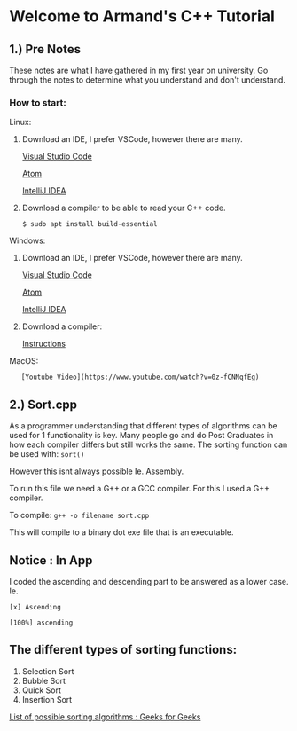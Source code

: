 # Welcome to Armand's C++ Tutorial
## 1.) Pre Notes

These notes are what I have gathered in my first year on university.
Go through the notes to determine what you understand and don't understand.

### How to start:
Linux: 
  
  1. Download an IDE, I prefer VSCode, however there are many.
      
       [Visual Studio Code](https://code.visualstudio.com/)
      
       [Atom](https://atom.io/)
      
       [IntelliJ IDEA](https://www.jetbrains.com/idea/)
  
  2. Download a compiler to be able to read your C++ code.
      
      `$ sudo apt install build-essential` 

Windows:
 
 1. Download an IDE, I prefer VSCode, however there are many.
      
       [Visual Studio Code](https://code.visualstudio.com/)
      
       [Atom](https://atom.io/)
      
       [IntelliJ IDEA](https://www.jetbrains.com/idea/)
 
 2. Download a compiler:
      
       [Instructions](https://www.freecodecamp.org/news/how-to-install-c-and-cpp-compiler-on-windows/)

MacOS:

       [Youtube Video](https://www.youtube.com/watch?v=0z-fCNNqfEg)

## 2.) Sort.cpp 

As a programmer understanding that different types of algorithms can be used for 1 functionality is key.
Many people go and do Post Graduates in how each compiler differs but still works the same. 
The sorting function can be used with:
`sort()`

However this isnt always possible Ie. Assembly.

To run this file we need a G++ or a GCC compiler.
For this I used a G++ compiler.

To compile:
`g++ -o filename sort.cpp`

This will compile to a binary dot exe file that is an executable.

## Notice : In App

I coded the ascending and descending part to be answered as a lower case. Ie.

`[x] Ascending`

`[100%] ascending`

## The different types of sorting functions:

1. Selection Sort
2. Bubble Sort 
3. Quick Sort
4. Insertion Sort

[List of possible sorting algorithms :  Geeks for Geeks](https://www.geeksforgeeks.org/sorting-algorithms/) 
